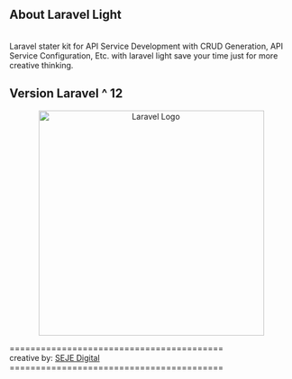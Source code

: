 ## About Laravel Light

<br>
Laravel stater kit for API Service Development with CRUD Generation, API Service Configuration, Etc. with laravel light save your time just for more creative thinking. <br>

## Version Laravel ^ 12

<p align="center"><a href="https://laravel.com" target="_blank"><img src="https://raw.githubusercontent.com/laravel/art/master/logo-lockup/5%20SVG/2%20CMYK/1%20Full%20Color/laravel-logolockup-cmyk-red.svg" width="400" alt="Laravel Logo"></a></p>

========================================= <br>
creative by: [SEJE Digital](https://sejedigital.com)
========================================= <br>
